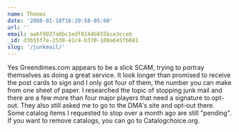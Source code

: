 ```yaml
---
name: Thomas
date: '2008-01-18T16:20:58-05:00'
url: ''
email: aa6f8037a8bc1edf8144b655bce3cceb
_id: d3b55f7e-2538-41c4-b370-100a645fb081
slug: '/junkmail/'
---
```


Yes Greendimes.com appears to be a slick SCAM, trying to portray themselves as
doing a great service. It look longer than promised to receive the post cards
to sign and I only got four of them, the number you can make from one sheet of
paper. I researched the topic of stopping junk mail and there are a few more
than four major players that need a signature to opt-out. They also still
asked me to go to the DMA's site and opt-out there. Some catalog items I
requested to stop over a month ago are still "pending". If you want to remove
catalogs, you can go to Catalogchoice.org.
